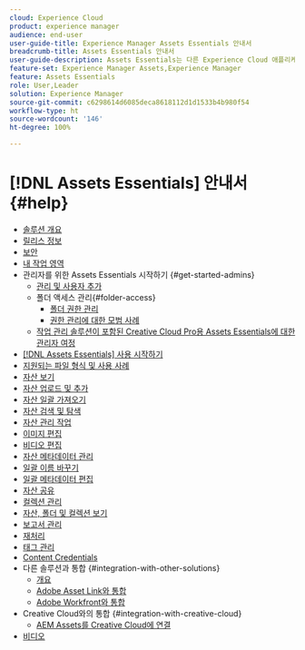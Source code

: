 ```yaml
---
cloud: Experience Cloud
product: experience manager
audience: end-user
user-guide-title: Experience Manager Assets Essentials 안내서
breadcrumb-title: Assets Essentials 안내서
user-guide-description: Assets Essentials는 다른 Experience Cloud 애플리케이션 내에서 작동하는 간단한 자산 관리 솔루션입니다.
feature-set: Experience Manager Assets,Experience Manager
feature: Assets Essentials
role: User,Leader
solution: Experience Manager
source-git-commit: c6298614d6085deca8618112d1d1533b4b980f54
workflow-type: ht
source-wordcount: '146'
ht-degree: 100%

---
```



# [!DNL Assets Essentials] 안내서 {#help}

+ [솔루션 개요](introduction.md)
+ [릴리스 정보](release-notes.md)
+ [보안](security-overview.md)
+ [내 작업 영역](my-workspace.md)
+ 관리자를 위한 Assets Essentials 시작하기 {#get-started-admins}
   + [관리 및 사용자 추가](deploy-administer.md)
   + 폴더 액세스 관리{#folder-access}
      + [폴더 권한 관리](manage-permissions.md)
      + [권한 관리에 대한 모범 사례](permission-management-best-practices.md)
   + [작업 관리 솔루션이 포함된 Creative Cloud Pro용 Assets Essentials에 대한 관리자 여정](assets-essentials-cc-pro-work-management-admin-journey.md)
+ [ [!DNL Assets Essentials] 사용 시작하기](get-started.md)
+ [지원되는 파일 형식 및 사용 사례](supported-file-formats.md)
+ [자산 보기](navigate-view.md)
+ [자산 업로드 및 추가](add-delete.md)
+ [자산 일괄 가져오기](bulk-import-assets-view.md)
+ [자산 검색 및 탐색](search.md)
+ [자산 관리 작업](manage-organize.md)
+ [이미지 편집](edit-images.md)
+ [비디오 편집](edit-videos.md)
+ [자산 메타데이터 관리](metadata.md)
+ [일괄 이름 바꾸기](bulk-rename.md)
+ [일괄 메타데이터 편집](/help/using/bulk-metadata-edit.md)
+ [자산 공유](share-links-for-assets.md)
+ [컬렉션 관리](manage-collections.md)
+ [자산, 폴더 및 컬렉션 보기](manage-notifications.md)
+ [보고서 관리](manage-reports.md)
+ [재처리](reprocessing.md)
+ [태그 관리](tagging-management.md)
+ [Content Credentials](/help/using/content-credentials.md)
+ 다른 솔루션과 통합 {#integration-with-other-solutions}
   + [개요](integration.md)
   + [Adobe Asset Link와 통합](integrate-with-creative-cloud.md)
   + [Adobe Workfront와 통합](integrate-with-workfront.md)
+ Creative Cloud와의 통합 {#integration-with-creative-cloud}
   + [AEM Assets를 Creative Cloud에 연결](connect-assets-with-creative-cloud.md)
+ [비디오](https://experienceleague.adobe.com/docs/experience-manager-learn/assets-essentials/overview.html)

